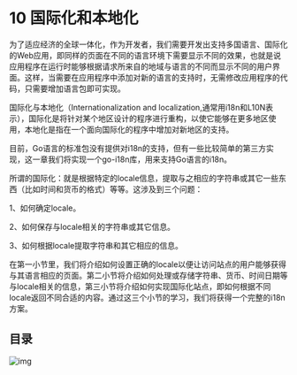 # 10 国际化和本地化

为了适应经济的全球一体化，作为开发者，我们需要开发出支持多国语言、国际化的Web应用，即同样的页面在不同的语言环境下需要显示不同的效果，也就是说应用程序在运行时能够根据请求所来自的地域与语言的不同而显示不同的用户界面。这样，当需要在应用程序中添加对新的语言的支持时，无需修改应用程序的代码，只需要增加语言包即可实现。

国际化与本地化（Internationalization and localization,通常用i18n和L10N表示），国际化是将针对某个地区设计的程序进行重构，以使它能够在更多地区使用，本地化是指在一个面向国际化的程序中增加对新地区的支持。

目前，Go语言的标准包没有提供对i18n的支持，但有一些比较简单的第三方实现，这一章我们将实现一个go-i18n库，用来支持Go语言的i18n。

所谓的国际化：就是根据特定的locale信息，提取与之相应的字符串或其它一些东西（比如时间和货币的格式）等等。这涉及到三个问题：

1、如何确定locale。

2、如何保存与locale相关的字符串或其它信息。

3、如何根据locale提取字符串和其它相应的信息。

在第一小节里，我们将介绍如何设置正确的locale以便让访问站点的用户能够获得与其语言相应的页面。第二小节将介绍如何处理或存储字符串、货币、时间日期等与locale相关的信息，第三小节将介绍如何实现国际化站点，即如何根据不同locale返回不同合适的内容。通过这三个小节的学习，我们将获得一个完整的i18n方案。

## 目录

![img](https://astaxie.gitbooks.io/build-web-application-with-golang/content/zh/images/navi10.png?raw=true)